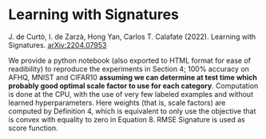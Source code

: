# Learning with Signatures

J. de Curtò, I. de Zarzà, Hong Yan, Carlos T. Calafate (2022). Learning with Signatures. [arXiv:2204.07953](https://arxiv.org/pdf/2204.07953)

We provide a python notebook (also exported to HTML format for ease of readibility) to reproduce the experiments in Section 4; 100% accuracy on AFHQ, MNIST and CIFAR10 **assuming we can determine at test time which probably good optimal scale factor to use for each category**. Computation is done at the CPU, with the use of very few labeled examples and without learned hyperparameters. Here weights (that is, scale factors) are computed by Definition 4, which is equivalent to only use the objective that is convex with equality to zero in Equation 8. RMSE Signature is used as score function.

